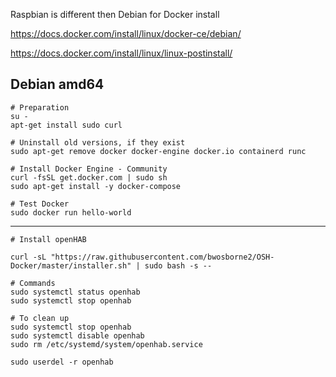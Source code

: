 Raspbian is different then Debian for Docker install

https://docs.docker.com/install/linux/docker-ce/debian/

https://docs.docker.com/install/linux/linux-postinstall/

## Debian amd64
```
# Preparation
su -
apt-get install sudo curl

# Uninstall old versions, if they exist
sudo apt-get remove docker docker-engine docker.io containerd runc
```

```
# Install Docker Engine - Community
curl -fsSL get.docker.com | sudo sh
sudo apt-get install -y docker-compose
```

```
# Test Docker
sudo docker run hello-world
```

---
```
# Install openHAB

curl -sL "https://raw.githubusercontent.com/bwosborne2/OSH-Docker/master/installer.sh" | sudo bash -s --

```

         
```
# Commands
sudo systemctl status openhab
sudo systemctl stop openhab
```

```
# To clean up
sudo systemctl stop openhab
sudo systemctl disable openhab
sudo rm /etc/systemd/system/openhab.service

sudo userdel -r openhab
```
